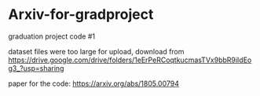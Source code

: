 # Arxiv-for-gradproject
graduation project code #1

dataset files were too large for upload, download from https://drive.google.com/drive/folders/1eErPeRCoqtkucmasTVx9bbR9iIdEog3_?usp=sharing

paper for the code: https://arxiv.org/abs/1805.00794
